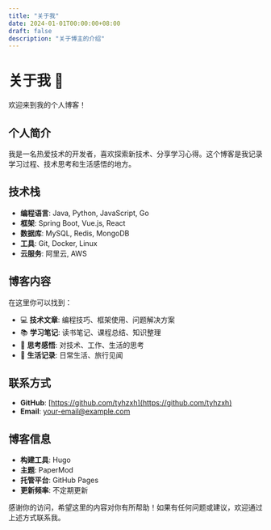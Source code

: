 ```yaml
---
title: "关于我"
date: 2024-01-01T00:00:00+08:00
draft: false
description: "关于博主的介绍"
---
```


# 关于我 👋

欢迎来到我的个人博客！

## 个人简介

我是一名热爱技术的开发者，喜欢探索新技术、分享学习心得。这个博客是我记录学习过程、技术思考和生活感悟的地方。

## 技术栈

- **编程语言**: Java, Python, JavaScript, Go
- **框架**: Spring Boot, Vue.js, React
- **数据库**: MySQL, Redis, MongoDB
- **工具**: Git, Docker, Linux
- **云服务**: 阿里云, AWS

## 博客内容

在这里你可以找到：

- 💻 **技术文章**: 编程技巧、框架使用、问题解决方案
- 📚 **学习笔记**: 读书笔记、课程总结、知识整理
- 🤔 **思考感悟**: 对技术、工作、生活的思考
- 📸 **生活记录**: 日常生活、旅行见闻

## 联系方式

- **GitHub**: [https://github.com/tyhzxh](https://github.com/tyhzxh)
- **Email**: your-email@example.com

## 博客信息

- **构建工具**: Hugo
- **主题**: PaperMod
- **托管平台**: GitHub Pages
- **更新频率**: 不定期更新

感谢你的访问，希望这里的内容对你有所帮助！如果有任何问题或建议，欢迎通过上述方式联系我。

